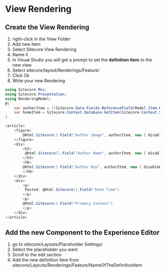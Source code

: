 # View Rendering

## Create the View Rendering

1. right-click in the View Folder
2. Add new Item
3. Select Sitecore View Rendering
4. Name it
5. In Visual Studio you will get a prompt to set the **definition Item** to the new view
6. Select sitecore/layout/Renderings/Feature/
7. Click Ok
8. Write your new Rendering

```csharp
using Sitecore.Mvc;
using Sitecore.Presentation;
using RenderingModel;
@{
    var authorItem = ((Sitecore.Data.Fields.ReferenceField)Model.Item.Fields["Author"]).TargetItem;
    var homeItem = Sitecore.Context.Database.GetItem(Sitecore.Context.Site.StartPath);
}

<article>
    <figure>
        @Html.Sitecore().Field("Author Image", authorItem, new { disableWebEdit = true })
    </figure>
    <div>
        <h2>
         @Html.Sitecore().Field("Author Name", authorItem, new { disableWebEdit = true })
        </h2>
        <h6>
        @Html.Sitecore().Field("Author Bio", authorItem, new { disableWebEdit = true })
        </h6>
    </div>
    <div>
        <p>
         Posted: @Html.Sitecore().Field("Date Time")
        </p>
        <p>
        @Html.Sitecore().Field("Primary Content")
        </p>
    </div>
</article>
```

## Add the new Component to the Experience Editor

1. go to sitecore/Layouts/Placeholder Settings/
2. Select the placeholder you want
3. Scroll to the edit section
4. Add the new definition Item from sitecore/Layouts/Renderings/Feature/NameOfTheDefinitionItem
